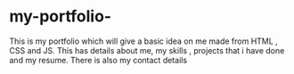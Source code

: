 # my-portfolio-
This is my portfolio which will give a basic idea on me made from HTML , CSS and JS. This has details about me, my skills , projects that i have done and my resume. There is also my contact details
